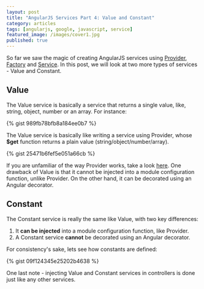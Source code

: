 ```yaml
---
layout: post
title: "AngularJS Services Part 4: Value and Constant"
category: articles
tags: [angularjs, google, javascript, service]
featured_image: /images/cover1.jpg
published: true
---
```


So far we saw the magic of creating AngularJS services using
[Provider](http://eftimov.net/blog/articles/2015/02/25/angularjs-services-part-1.html),
[Factory](http://eftimov.net/blog/articles/2015/02/27/angularjs-services-part-2.html) and
[Service](http://eftimov.net/blog/articles/2015/02/28/angularjs-services-part-3.html).
In this post, we will look at two more types of services - Value and Constant.

## Value

The Value service is basically a service that returns a single value, like,
string, object, number or an array. For instance:

{% gist 989fb78bfb8a184ee0b7 %}

The Value service is basically like writing a service using Provider, whose **$get**
function returns a plain value (string/object/number/array).

{% gist 25471b6fef5e051a66cb %}

If you are unfamiliar of the way Provider works, take a look [here](http://eftimov.net/blog/articles/2015/02/25/angularjs-services-part-1.html).
One drawback of Value is that it cannot be injected into a module configuration
function, unlike Provider. On the other hand, it can be decorated using an Angular decorator.

## Constant

The Constant service is really the same like Value, with two key differences:

1. It **can be injected** into a module configuration function, like Provider.
2. A Constant service **cannot** be decorated using an Angular decorator.

For consistency's sake, lets see how constants are defined:

{% gist 09f124345e25202b4638 %}

One last note - injecting Value and Constant services in controllers is done just like
any other services.
